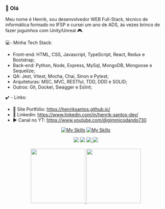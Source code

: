 ### 👋 Olá

Meu nome é Henrik, sou desenvolvedor WEB Full-Stack, técnico de informática formado no IFSP e cursei um ano de ADS, às vezes brinco de fazer joguinhos com Unity/Unreal 🎮.

💻- Minha Tech Stack:
- Front-end: HTML, CSS, Javascript, TypeScript, React, Redux e Bootstrap;
- Back-end: Python, Node, Express, MySql, MongoDB, Mongoose e Sequelize;
- QA: Jest, Vitest, Mocha, Chai, Sinon e Pytest;
- Arquiteturas: MSC, MVC, RESTful, TDD, DDD e SOLID;
- Outros: Git, Docker, Swagger e Eslint;

✔️ - Links:
- 🎨 Site Portfólio: https://henriksantos.github.io/
- 💼 Linkedin: https://www.linkedin.com/in/henrik-santos-dev/
- ▶️ Canal no YT: https://www.youtube.com/@gimmicodando730

<div align="center">
  
  [![My Skills](https://skillicons.dev/icons?i=html,css,nextjs,vscode,js,ts,react,bootstrap,docker)](https://skillicons.dev)
  [![My Skills](https://skillicons.dev/icons?i=git,github,vite,jest,nodejs,py,mysql,mongodb)](https://skillicons.dev)
  <br>
  
</div> 

<div align="center"> 
  <a href="https://www.youtube.com/channel/UC8r0PWHXrR3lU56w21HAJag" target="_blank"><img src="https://img.shields.io/badge/YouTube-FF0000?style=for-the-badge&logo=youtube&logoColor=white" target="_blank"></a>
  <a href="https://www.linkedin.com/in/henrik-santos-dev/" target="_blank"><img src="https://img.shields.io/badge/-LinkedIn-%230077B5?style=for-the-badge&logo=linkedin&logoColor=white" target="_blank"></a> 
 	<a href="https://www.twitch.tv/giimmmi" target="_blank"><img src="https://img.shields.io/badge/Twitch-9146FF?style=for-the-badge&logo=twitch&logoColor=white" target="_blank">
  <a href=mailto:henrik.ruan4@gmail.com" target="_blank"><img src="https://img.shields.io/badge/Gmail-D14836?style=for-the-badge&logo=gmail&logoColor=white" target="_blank">
</div>

<br>

<!-- GITHUB STATUS -->
<div align="center">
  <img height="170em" src="https://github-readme-stats.vercel.app/api?username=HenrikSantos&count_private=true&show_icons=true&theme=dark">
  <img height="170em" src="https://github-readme-stats.vercel.app/api/top-langs/?username=HenrikSantos&layout=compact&langs_count=10&theme=dark"/>

  <!-- TEMAS: dark, radical, merko, gruvbox, tokyonight, onedark, cobalt, synthwave, highcontrast, dracula -->
</div>

<br>
